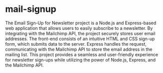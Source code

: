 # mail-signup

The Email Sign-Up for Newsletter project is a Node.js and Express-based web application that allows users to easily subscribe to a newsletter. By integrating with the Mailchimp API, the project securely stores user email addresses. The front-end consists of an intuitive HTML and CSS sign-up form, which submits data to the server. Express handles the request, communicating with the Mailchimp API to store the email address in the mailing list. This project provides a seamless and user-friendly experience for newsletter sign-ups while utilizing the power of Node.js, Express, and the Mailchimp API.
